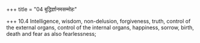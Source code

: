+++
title = "04 बुद्धिर्ज्ञानमसम्मोहः"

+++
10.4 Intelligence, wisdom, non-delusion, forgiveness, truth, control of
the external organs, control of the internal organs, happiness, sorrow,
birth, death and fear as also fearlessness;
